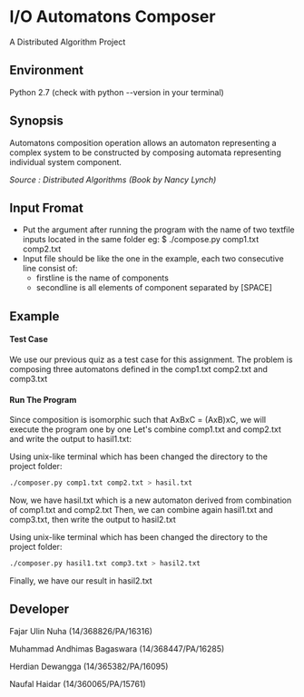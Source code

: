 I/O Automatons Composer
======
A Distributed Algorithm Project

## Environment

Python 2.7
(check with python --version in your terminal)

## Synopsis

Automatons composition operation allows an automaton representing a complex system to be
constructed by composing automata representing individual system component.

*Source : Distributed Algorithms (Book by Nancy Lynch)*

## Input Fromat

* Put the argument after running the program with the name of two textfile inputs
located in the same folder eg: $ ./compose.py comp1.txt comp2.txt
* Input file should be like the one in the example, each two consecutive line consist of:
  * firstline is the name of components
  * secondline is all elements of component separated by [SPACE]


## Example

#### Test Case

We use our previous quiz as a test case for this assignment. The problem is composing
three automatons defined in the comp1.txt comp2.txt and comp3.txt

#### Run The Program

Since composition is isomorphic such that AxBxC = (AxB)xC, we will execute the program
one by one
Let's combine comp1.txt and comp2.txt and write the output to hasil1.txt:

Using unix-like terminal which has been changed the directory to the project folder:
```bash
./composer.py comp1.txt comp2.txt > hasil.txt
```
Now, we have hasil.txt which is a new automaton derived from combination of comp1.txt and comp2.txt
Then, we can combine again hasil1.txt and comp3.txt, then write the output to hasil2.txt

Using unix-like terminal which has been changed the directory to the project folder:
```bash
./composer.py hasil1.txt comp3.txt > hasil2.txt
```
Finally, we have our result in hasil2.txt

## Developer

Fajar Ulin Nuha (14/368826/PA/16316)

Muhammad Andhimas Bagaswara (14/368447/PA/16285)

Herdian Dewangga  (14/365382/PA/16095)

Naufal Haidar (14/360065/PA/15761)
